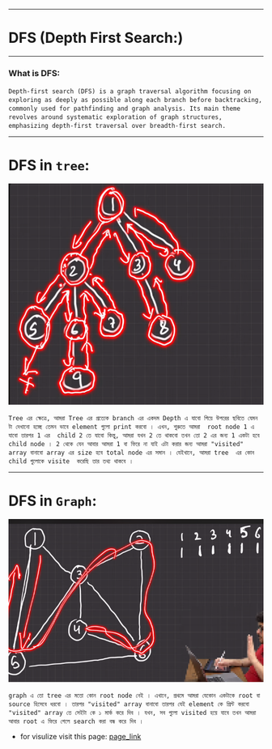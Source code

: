 
---

# DFS (Depth First Search:)

---

### What is DFS:

`Depth-first search (DFS) is a graph traversal algorithm focusing on exploring as deeply as possible along each branch before backtracking, commonly used for pathfinding and graph analysis. Its main theme revolves around systematic exploration of graph structures, emphasizing depth-first traversal over breadth-first search.`


---


# DFS in `tree`:

![Alt text](image-17.png)

`Tree এর ক্ষেত্রে, আমরা Tree এর প্রত্যেক branch এর একদম Depth এ যাবো গিয়ে উপরের ছবিতে যেমন টা দেখানো হচ্ছে তেমন ভাবে element গুলো print করবো । এখন, শুরুতে আমরা  root node 1 এ যাবো তারপর 1 এর  child 2 তে যাবো কিন্তু, আমরা যখন 2 তে থাকবো তখন তো 2 এর জন্য 1 একটা হবে child node । 2 থেকে যেন আবার আমরা 1 বা ফিরে না যাই এটা করার জন্য আমরা "visited" array বানাবো array এর size হবে total node এর সমান । যেইখানে, আমরা tree  এর কোন child গুলোকে visite  করেছি তার তথ্য থাকবে ।`


---


# DFS in `Graph`:

![Alt text](image-18.png)

`graph এ তো tree এর মতো কোন root node নেই । এখানে, প্রথমে আমরা যেকোন একটাকে root বা source হিসেবে ধরবো । তারপর "visited" array বানাবো তারপর যেই element কে প্রিন্ট করবো "visited" array তে সেইটা কে ১ মার্ক করে দিব । যখন, সব গুলো visited হয়ে যাবে তখন আমরা আবার root এ ফিরে গেলে search করা বন্ধ করে দিব । `

- for visulize visit this page: [page_link](https://visualgo.net/en)

